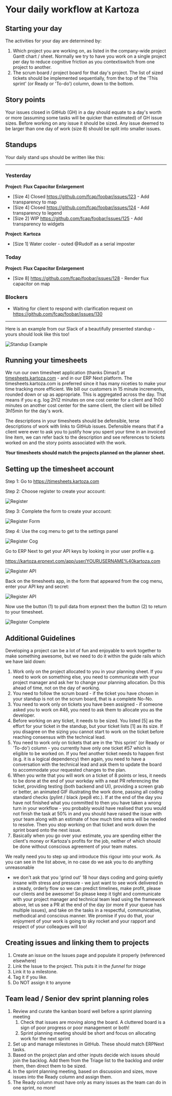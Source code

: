 # Your daily workflow at Kartoza

## Starting your day

The activities for your day are determined by:

1. Which project you are working on, as listed in the company-wide project Gantt chart / sheet. Normally we try to have you work on a single project per day to reduce cognitive friction as you contextiswitch from one project to another.
2. The scrum board / project board for that day's project. The list of sized tickets should be implemented sequentially, from the top of the 'This sprint' (or Ready or 'To-do') column, down to the bottom.

## Story points

Your issues closed in GitHub (GH) in a day should equate to a day's worth or more (assuming some tasks will be quicker than estimated) of GH issue sizes. Before working on any issue it should be sized. Any issue deemed to be larger than one day of work (size 8) should be split into smaller issues.

## Standups

Your daily stand ups should be written like this:

--------

### Yesterday

**Project: Flux Capacitor Enlargement**

* [Size 4] Closed <https://github.com/fcap/foobar/issues/123> - Add transparency to map
* [Size 4] Closed <https://github.com/fcap/foobar/issues/124> - Add transparency to legend
* [Size 2] WIP <https://github.com/fcap/foobar/issues/125> - Add transparency to widgets

**Project: Kartoza**

* [Size 1] Water cooler - outed @Rudolf as a serial imposter

### Today

**Project: Flux Capacitor Enlargement**

* [Size 8] <https://github.com/fcap/foobar/issues/128> - Render flux capacitor on map

### Blockers

* Waiting for client to respond with clarification request on <https://github.com/fcap/foobar/issues/130>

--------

Here is an example from our Slack of a beautifully presented standup - yours should look like this too!

![Standup Example](./img/dimas-standup.png)

## Running your timesheets

We run our own timesheet application (thanks Dimas!) at [timesheets.kartoza.com](https://timesheets.kartoza.com/) - and in our ERP Next platform. The timesheets.kartoza.com is preferred since it has many niceties to make your time tracking more efficient. We bill our customers in 15 minute increments, rounded down or up as appropriate. This is aggregated across the day. That means if you e.g. log 2h12 minutes on one cost center for a client and 1h00 minutes on another cost center for the same client, the client will be billed 3h15min for the day's work.

The descriptions in your timesheets should be defensible, terse descriptions of work with links to GitHub issues. Defensible means that if a client were ever to ask you to justify how you spent your time in an invoiced line item, we can refer back to the description and see references to tickets worked on and the story points associated with the work.

**Your timesheets should match the projects planned on the planner sheet.**

## Setting up the timesheet account

Step 1: Go to <https://timesheets.kartoza.com>

Step 2: Choose register to create your account:

![Register](./img/timesheets-register.png)

Step 3: Complete the form to create your account:

![Register Form](./img/timesheets-register-form.png)

Step 4: Use the cog menu to get to the settings panel

![Register Cog](./img/timesheets-register-cog.png)

Go to ERP Next to get your API keys by looking in your user profile e.g.

<https://kartoza.erpnext.com/app/user/YOURUSERNAME%40kartoza.com>

![Register API](./img/timesheets-generate-keys.png)

Back on the timesheets app, in the form that appeared from the cog menu, enter your API key and secret:

![Register API](./img/timesheets-register-api.png)

Now use the button (1) to pull data from erpnext then the button (2) to return to your timesheet.

![Register Complete](./img/timesheets-harvest.png)

## Additional Guidelines

Developing a project can be a lot of fun and enjoyable to work together to make
something awesome, but we need to do it within the guide rails which we have
laid down:

1. Work only on the project allocated to you in your planning sheet. If you
   need to work on something else, you need to communicate with your project manager and ask
   her to change your planning allocation. Do this ahead of time, not on the day
   of working.
2. You need to follow the scrum board - if the ticket you have chosen in your
   standup is not on the scrum board, that is a complete No-No.
3. You need to work only on tickets you have been assigned - if someone asked
   you to work on #46, you need to ask them to allocate you as the
   developer.
4. Before working on any ticket, it needs to be sized. You listed [5] as the
   effort for your ticket in the standup, but your ticket lists [1] as its
   size. If you disagree on the sizing you cannot start to work on the ticket
   before reaching consensus with the technical lead.
5. You need to work only on tickets that are in the 'this sprint' (or Ready or 'To-do') column - you
   currently have only one ticket #57  which is eligible to be worked on. If
   you feel another ticket needs to happen first (e.g. it is a logical dependency)
   then again, you need to have a conversation with the technical lead and ask
   them to update the board to accommodate your requested changes to the plan.
6. When you write that you will work on a ticket of 8 points or less, it needs
   to be done at the end of your workday with a neat PR referencing the
   ticket, providing testing (both backend and UI), providing a screen grab or
   better, an animated GIF illustrating the work done, passing all coding
   standard checks (pylint / black /pep8 etc.). If at the end of the day you have
   not finished what you committed to then you have taken a wrong turn in your
   workflow - you probably would have realised that you would not finish the task
   at 50% in and you should have raised the issue with your team along with an
   estimate of how much time extra will be needed to resolve. Then you stop
   working on that ticket and work down the sprint board onto the next issue.
7. Basically when you go over your estimate, you are spending either the
   client's money or Kartoza's profits for the job, neither of which should
   be done without conscious agreement of your team mates.

We really need you to step up and introduce this rigour into your work.  As you
can see in the list above, in no case do we ask you to do anything unreasonable
- we don't ask that you 'grind out' 18 hour days coding and going quietly
insane with stress and pressure - we just want to see work delivered in a
steady, orderly flow so we can predict timelines, make profit, please our
clients and be awesome! So please keep it tight and communicate with your project
manager and technical team lead using the framework above, let us see a PR at
the end of the day (or more if your queue has multiple issues), and take on the
tasks in a respectful, communicative, methodical and conscious manner.  We
promise if you do that, your enjoyment of your work is going to sky rocket and
your rapport and respect of your colleagues will too!

## Creating issues and linking them to projects
1. Create an issue on the Issues page and populate it properly (referenced elsewhere)
1. Link the Issue to the project. This puts it in the _funnel_ for _triage_
1. Link it to a milestone. 
1. Tag it if you like.
1. Do NOT assign it to anyone

## Team lead / Senior dev sprint planning roles
1. Review and curate the kanban board well before a sprint planning meeting
   1. Check that issues are moving along the board. A cluttered board is a sign of poor progress or poor management or both!
   1. Sprint planning meeting should be short and focus on allocating work for the next sprint
1. Set up and manage milestones in GitHub. These should match ERPNext tasks.
1. Based on the project plan and other inputs decide wich issues should join the backlog. Add them from the Triage list to the backlog and order them, then direct them to be sized.
1. In the sprint planning meeting, based on discussion and sizes, move issues into the Ready column and assign them. 
1. The Ready column must have only as many issues as the team can do in one sprint, no more!


